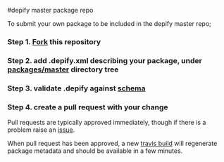 #depify master package repo

To submit your own package to be included in the depify master repo;

### Step 1. [Fork](https://github.com/depify/depify-packages/fork) this repository

### Step 2. add .depify.xml describing your package, under [packages/master](https://github.com/depify/depify-packages/tree/master/packages/master) directory tree

### Step 3. validate .depify against [schema](https://raw.githubusercontent.com/depify/depify-packages/master/etc/depify.rng)

### Step 4. create a pull request with your change

Pull requests are typically approved immediately, though if there is a problem raise an [issue](https://github.com/depify/depify-packages/issues).

When pull request has been approved, a new [travis build](https://travis-ci.org/depify/depify-packages) will regenerate package metadata and should be available in a few minutes.

